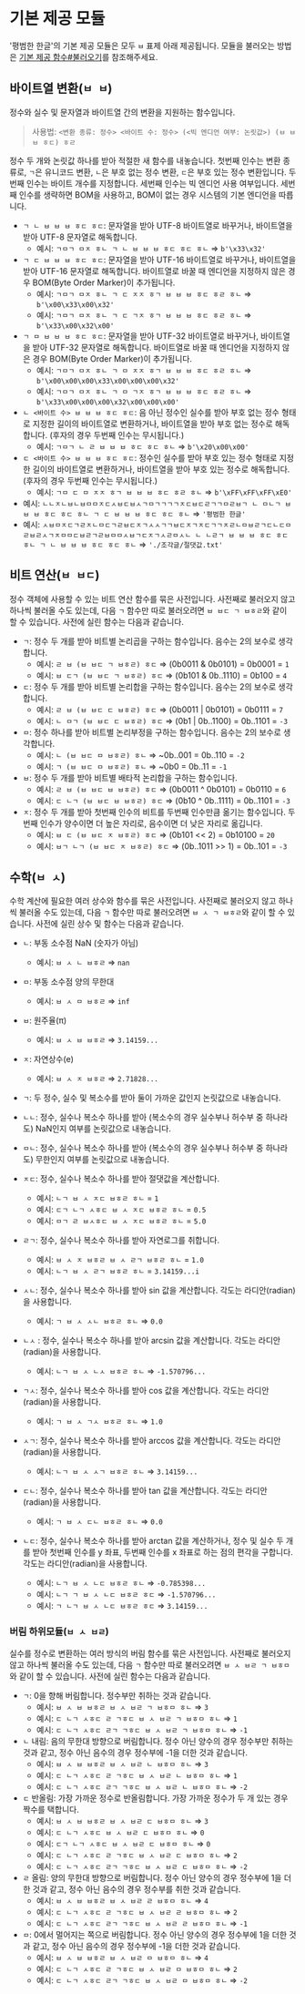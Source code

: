 # 기본 제공 모듈

'평범한 한글'의 기본 제공 모듈은 모두 `ㅂ` 표제 아래 제공됩니다. 모듈을 불러오는 방법은 [기본 제공 함수#불러오기](builtins.md#불러오기)를 참조해주세요.

## 바이트열 변환(`ㅂ ㅂ`)

정수와 실수 및 문자열과 바이트열 간의 변환을 지원하는 함수입니다.

> 사용법: `<변환 종류: 정수> <바이트 수: 정수> (<빅 엔디언 여부: 논릿값>) (ㅂ ㅂ ㅂ ㅎㄷ) ㅎㄹ`

정수 두 개와 논릿값 하나를 받아 적절한 새 함수를 내놓습니다. 첫번째 인수는 변환 종류로, `ㄱ`은 유니코드 변환, `ㄴ`은 부호 없는 정수 변환, `ㄷ`은 부호 있는 정수 변환입니다. 두번째 인수는 바이트 개수를 지정합니다. 세번째 인수는 빅 엔디언 사용 여부입니다. 세번째 인수를 생략하면 BOM을 사용하고, BOM이 없는 경우 시스템의 기본 엔디언을 따릅니다.

- `ㄱ ㄴ ㅂ ㅂ ㅂ ㅎㄷ ㅎㄷ`: 문자열을 받아 UTF-8 바이트열로 바꾸거나, 바이트열을 받아 UTF-8 문자열로 해독합니다.
  - 예시: `ㄱㅁㄱ ㅁㅈ ㅎㄴ ㄱ ㄴ ㅂ ㅂ ㅂ ㅎㄷ ㅎㄷ ㅎㄴ` ⇒ `b'\x33\x32'`
- `ㄱ ㄷ ㅂ ㅂ ㅂ ㅎㄷ ㅎㄷ`: 문자열을 받아 UTF-16 바이트열로 바꾸거나, 바이트열을 받아 UTF-16 문자열로 해독합니다. 바이트열로 바꿀 때 엔디언을 지정하지 않은 경우 BOM(Byte Order Marker)이 추가됩니다.
  - 예시: `ㄱㅁㄱ ㅁㅈ ㅎㄴ ㄱ ㄷ ㅈㅈ ㅎㄱ ㅂ ㅂ ㅂ ㅎㄷ ㅎㄹ ㅎㄴ` ⇒ `b'\x00\x33\x00\x32'`
  - 예시: `ㄱㅁㄱ ㅁㅈ ㅎㄴ ㄱ ㄷ ㄱㅈ ㅎㄱ ㅂ ㅂ ㅂ ㅎㄷ ㅎㄹ ㅎㄴ` ⇒ `b'\x33\x00\x32\x00'`
- `ㄱ ㅁ ㅂ ㅂ ㅂ ㅎㄷ ㅎㄷ`: 문자열을 받아 UTF-32 바이트열로 바꾸거나, 바이트열을 받아 UTF-32 문자열로 해독합니다. 바이트열로 바꿀 때 엔디언을 지정하지 않은 경우 BOM(Byte Order Marker)이 추가됩니다.
  - 예시: `ㄱㅁㄱ ㅁㅈ ㅎㄴ ㄱ ㅁ ㅈㅈ ㅎㄱ ㅂ ㅂ ㅂ ㅎㄷ ㅎㄹ ㅎㄴ` ⇒ `b'\x00\x00\x00\x33\x00\x00\x00\x32'`
  - 예시: `ㄱㅁㄱ ㅁㅈ ㅎㄴ ㄱ ㅁ ㄱㅈ ㅎㄱ ㅂ ㅂ ㅂ ㅎㄷ ㅎㄹ ㅎㄴ` ⇒ `b'\x33\x00\x00\x00\x32\x00\x00\x00'`
- `ㄴ <바이트 수> ㅂ ㅂ ㅂ ㅎㄷ ㅎㄷ`: 음 아닌 정수인 실수를 받아 부호 없는 정수 형태로 지정한 길이의 바이트열로 변환하거나, 바이트열을 받아 부호 없는 정수로 해독합니다. (후자의 경우 두번째 인수는 무시됩니다.)
  - 예시: `ㄱㅁㄱ ㄴ ㄹ ㅂ ㅂ ㅂ ㅎㄷ ㅎㄷ ㅎㄴ` ⇒ `b'\x20\x00\x00'`
- `ㄷ <바이트 수> ㅂ ㅂ ㅂ ㅎㄷ ㅎㄷ`: 정수인 실수를 받아 부호 있는 정수 형태로 지정한 길이의 바이트열로 변환하거나, 바이트열을 받아 부호 있는 정수로 해독합니다. (후자의 경우 두번째 인수는 무시됩니다.)
  - 예시: `ㄱㅁ ㄷ ㅁ ㅈㅈ ㅎㄱ ㅂ ㅂ ㅂ ㅎㄷ ㅎㄹ ㅎㄴ` ⇒ `b'\xFF\xFF\xFF\xE0'`
- 예시: `ㄴㄴㅈㄴㅂㄴㅂㅁㅁㅈㄷㅅㅂㄷㅂㅅㄱㅁㄱㄱㄱㄱㅈㄷㅂㄷㄹㄱㄱㅁㄹㅂㄱ ㄴ ㅁㄴㄱ ㅂ ㅂ ㅂ ㅎㄷ ㅎㄷ ㅎㄴ ㄱ ㄷ ㅂ ㅂ ㅂ ㅎㄷ ㅎㄷ ㅎㄴ` ⇒ `'평범한 한글'`
- 예시: `ㅅㅂㅁㅈㄷㄱㄹㅈㄴㅁㄷㄱㄹㅂㄷㅈㄱㅅㅅㄱㄱㅂㄷㅈㄱㅈㄷㄱㄱㅈㄹㄴㅁㅂㄹㄱㄷㄴㄷㅁㄹㅂㄹㅅㄱㅈㅁㅁㄷㅂㄹㄱㄹㅂㅁㅁㅅㅂㄱㄷㅈㄱㅅㄹㅁㅅㄴ ㄴ ㄴㄹㄱ ㅂ ㅂ ㅂ ㅎㄷ ㅎㄷ ㅎㄴ ㄱ ㄴ ㅂ ㅂ ㅂ ㅎㄷ ㅎㄷ ㅎㄴ` ⇒ `'./조각글/절댓값.txt'`

## 비트 연산(`ㅂ ㅂㄷ`)

정수 객체에 사용할 수 있는 비트 연산 함수를 묶은 사전입니다. 사전째로 불러오지 않고 하나씩 불러올 수도 있는데, 다음 `ㄱ` 함수만 따로 불러오려면 `ㅂ ㅂㄷ ㄱ ㅂㅎㄹ`와 같이 할 수 있습니다. 사전에 실린 함수는 다음과 같습니다.

- `ㄱ`: 정수 두 개를 받아 비트별 논리곱을 구하는 함수입니다. 음수는 2의 보수로 생각합니다.
  - 예시: `ㄹ ㅂ (ㅂ ㅂㄷ ㄱ ㅂㅎㄹ) ㅎㄷ` ⇒ (0b0011 & 0b0101) = 0b0001 = `1`
  - 예시: `ㅂ ㄷㄱ (ㅂ ㅂㄷ ㄱ ㅂㅎㄹ) ㅎㄷ` ⇒ (0b101 & 0b..1110) = 0b100 = `4`
- `ㄷ`: 정수 두 개를 받아 비트별 논리합을 구하는 함수입니다. 음수는 2의 보수로 생각합니다.
  - 예시: `ㄹ ㅂ (ㅂ ㅂㄷ ㄷ ㅂㅎㄹ) ㅎㄷ` ⇒ (0b0011 | 0b0101) = 0b0111 = `7`
  - 예시: `ㄴ ㅁㄱ (ㅂ ㅂㄷ ㄷ ㅂㅎㄹ) ㅎㄷ` ⇒ (0b1 | 0b..1100) = 0b..1101 = `-3`
- `ㅁ`: 정수 하나를 받아 비트별 논리부정을 구하는 함수입니다. 음수는 2의 보수로 생각합니다.
  - 예시: `ㄴ (ㅂ ㅂㄷ ㅁ ㅂㅎㄹ) ㅎㄴ` ⇒ ~0b..001 = 0b..110 = `-2`
  - 예시: `ㄱ (ㅂ ㅂㄷ ㅁ ㅂㅎㄹ) ㅎㄴ` ⇒ ~0b0 = 0b..11 = `-1`
- `ㅂ`: 정수 두 개를 받아 비트별 배타적 논리합을 구하는 함수입니다.
  - 예시: `ㄹ ㅂ (ㅂ ㅂㄷ ㅂ ㅂㅎㄹ) ㅎㄷ` ⇒ (0b0011 ^ 0b0101) = 0b0110 = `6`
  - 예시: `ㄷ ㄴㄱ (ㅂ ㅂㄷ ㅂ ㅂㅎㄹ) ㅎㄷ` ⇒ (0b10 ^ 0b..1111) = 0b..1101 = `-3`
- `ㅈ`: 정수 두 개를 받아 첫번째 인수의 비트를 두번째 인수만큼 옮기는 함수입니다. 두번째 인수가 양수이면 더 높은 자리로, 음수이면 더 낮은 자리로 옮깁니다.
  - 예시: `ㅂ ㄷ (ㅂ ㅂㄷ ㅈ ㅂㅎㄹ) ㅎㄷ` ⇒ (0b101 << 2) = 0b10100 = `20`
  - 예시: `ㅂㄱ ㄴㄱ (ㅂ ㅂㄷ ㅈ ㅂㅎㄹ) ㅎㄷ` ⇒ (0b..1011 >> 1) = 0b..101 = `-3`

## 수학(`ㅂ ㅅ`)

수학 계산에 필요한 여러 상수와 함수를 묶은 사전입니다. 사전째로 불러오지 않고 하나씩 불러올 수도 있는데, 다음 `ㄱ` 함수만 따로 불러오려면 `ㅂ ㅅ ㄱ ㅂㅎㄹ`와 같이 할 수 있습니다. 사전에 실린 상수 및 함수는 다음과 같습니다.

- `ㄴ`: 부동 소수점 NaN (숫자가 아님)
  - 예시: `ㅂ ㅅ ㄴ ㅂㅎㄹ` ⇒ `nan`
- `ㅁ`: 부동 소수점 양의 무한대
  - 예시: `ㅂ ㅅ ㅁ ㅂㅎㄹ` ⇒ `inf`
- `ㅂ`: 원주율(π)
  - 예시: `ㅂ ㅅ ㅂ ㅂㅎㄹ` ⇒ `3.14159...`
- `ㅈ`: 자연상수(e)

  - 예시: `ㅂ ㅅ ㅈ ㅂㅎㄹ` ⇒ `2.71828...`

- `ㄱ`: 두 정수, 실수 및 복소수를 받아 둘이 가까운 값인지 논릿값으로 내놓습니다.
- `ㄴㄴ`: 정수, 실수나 복소수 하나를 받아 (복소수의 경우 실수부나 허수부 중 하나라도) NaN인지 여부를 논릿값으로 내놓습니다.
- `ㅁㄴ`: 정수, 실수나 복소수 하나를 받아 (복소수의 경우 실수부나 허수부 중 하나라도) 무한인지 여부를 논릿값으로 내놓습니다.

- `ㅈㄷ`: 정수, 실수나 복소수 하나를 받아 절댓값을 계산합니다.
  - 예시: `ㄴㄱ ㅂ ㅅ ㅈㄷ ㅂㅎㄹ ㅎㄴ` = `1`
  - 예시: `ㄷㄱ ㄴㄱ ㅅㅎㄷ ㅂ ㅅ ㅈㄷ ㅂㅎㄹ ㅎㄴ` = `0.5`
  - 예시: `ㅁㄱ ㄹ ㅂㅅㅎㄷ ㅂ ㅅ ㅈㄷ ㅂㅎㄹ ㅎㄴ` = `5.0`
- `ㄹㄱ`: 정수, 실수나 복소수 하나를 받아 자연로그를 취합니다.
  - 예시: `ㅂ ㅅ ㅈ ㅂㅎㄹ ㅂ ㅅ ㄹㄱ ㅂㅎㄹ ㅎㄴ` = `1.0`
  - 예시: `ㄴㄱ ㅂ ㅅ ㄹㄱ ㅂㅎㄹ ㅎㄴ` = `3.14159...i`
- `ㅅㄴ`: 정수, 실수나 복소수 하나를 받아 sin 값을 계산합니다. 각도는 라디안(radian)을 사용합니다.
  - 예시: `ㄱ ㅂ ㅅ ㅅㄴ ㅂㅎㄹ ㅎㄴ` ⇒ `0.0`
- `ㄴㅅ` : 정수, 실수나 복소수 하나를 받아 arcsin 값을 계산합니다. 각도는 라디안(radian)을 사용합니다.
  - 예시: `ㄴㄱ ㅂ ㅅ ㄴㅅ ㅂㅎㄹ ㅎㄴ` ⇒ `-1.570796...`
- `ㄱㅅ`: 정수, 실수나 복소수 하나를 받아 cos 값을 계산합니다. 각도는 라디안(radian)을 사용합니다.
  - 예시: `ㄱ ㅂ ㅅ ㄱㅅ ㅂㅎㄹ ㅎㄴ` ⇒ `1.0`
- `ㅅㄱ`: 정수, 실수나 복소수 하나를 받아 arccos 값을 계산합니다. 각도는 라디안(radian)을 사용합니다.
  - 예시: `ㄴㄱ ㅂ ㅅ ㅅㄱ ㅂㅎㄹ ㅎㄴ` ⇒ `3.14159...`
- `ㄷㄴ`: 정수, 실수나 복소수 하나를 받아 tan 값을 계산합니다. 각도는 라디안(radian)을 사용합니다.
  - 예시: `ㄱ ㅂ ㅅ ㄷㄴ ㅂㅎㄹ ㅎㄴ` ⇒ `0.0`
- `ㄴㄷ`: 정수, 실수나 복소수 하나를 받아 arctan 값을 계산하거나, 정수 및 실수 두 개를 받아 첫번째 인수를 y 좌표, 두번째 인수를 x 좌표로 하는 점의 편각을 구합니다. 각도는 라디안(radian)을 사용합니다.
  - 예시: `ㄴㄱ ㅂ ㅅ ㄴㄷ ㅂㅎㄹ ㅎㄴ` ⇒ `-0.785398...`
  - 예시: `ㄴㄱ ㄱ ㅂ ㅅ ㄴㄷ ㅂㅎㄹ ㅎㄷ` ⇒ `-1.570796...`
  - 예시: `ㄱ ㄴㄱ ㅂ ㅅ ㄴㄷ ㅂㅎㄹ ㅎㄷ` ⇒ `3.14159...`

### 버림 하위모듈(`ㅂ ㅅ ㅂㄹ`)

실수를 정수로 변환하는 여러 방식의 버림 함수를 묶은 사전입니다. 사전째로 불러오지 않고 하나씩 불러올 수도 있는데, 다음 `ㄱ` 함수만 따로 불러오려면 `ㅂ ㅅ ㅂㄹ ㄱ ㅂㅎㅁ`와 같이 할 수 있습니다. 사전에 실린 함수는 다음과 같습니다.

- `ㄱ`: 0을 향해 버림합니다. 정수부만 취하는 것과 같습니다.
  - 예시: `ㅂ ㅅ ㅂ ㅂㅎㄹ ㅂ ㅅ ㅂㄹ ㄱ ㅂㅎㅁ ㅎㄴ` ⇒ `3`
  - 예시: `ㄷ ㄴㄱ ㅅㅎㄷ ㄹ ㄱㅎㄷ ㅂ ㅅ ㅂㄹ ㄱ ㅂㅎㅁ ㅎㄴ` ⇒ `1`
  - 예시: `ㄷ ㄴㄱ ㅅㅎㄷ ㄹㄱ ㄱㅎㄷ ㅂ ㅅ ㅂㄹ ㄱ ㅂㅎㅁ ㅎㄴ` ⇒ `-1`
- `ㄴ` 내림: 음의 무한대 방향으로 버림합니다. 정수 아닌 양수의 경우 정수부만 취하는 것과 같고, 정수 아닌 음수의 경우 정수부에 -1을 더한 것과 같습니다.
  - 예시: `ㅂ ㅅ ㅂ ㅂㅎㄹ ㅂ ㅅ ㅂㄹ ㄴ ㅂㅎㅁ ㅎㄴ` ⇒ `3`
  - 예시: `ㄷ ㄴㄱ ㅅㅎㄷ ㄹ ㄱㅎㄷ ㅂ ㅅ ㅂㄹ ㄴ ㅂㅎㅁ ㅎㄴ` ⇒ `1`
  - 예시: `ㄷ ㄴㄱ ㅅㅎㄷ ㄹㄱ ㄱㅎㄷ ㅂ ㅅ ㅂㄹ ㄴ ㅂㅎㅁ ㅎㄴ` ⇒ `-2`
- `ㄷ` 반올림: 가장 가까운 정수로 반올림합니다. 가장 가까운 정수가 두 개 있는 경우 짝수를 택합니다.
  - 예시: `ㅂ ㅅ ㅂ ㅂㅎㄹ ㅂ ㅅ ㅂㄹ ㄷ ㅂㅎㅁ ㅎㄴ` ⇒ `3`
  - 예시: `ㄷ ㄴㄱ ㅅㅎㄷ ㅂ ㅅ ㅂㄹ ㄷ ㅂㅎㅁ ㅎㄴ` ⇒ `0`
  - 예시: `ㄷㄱ ㄴㄱ ㅅㅎㄷ ㅂ ㅅ ㅂㄹ ㄷ ㅂㅎㅁ ㅎㄴ` ⇒ `0`
  - 예시: `ㄷ ㄴㄱ ㅅㅎㄷ ㄹ ㄱㅎㄷ ㅂ ㅅ ㅂㄹ ㄷ ㅂㅎㅁ ㅎㄴ` ⇒ `2`
  - 예시: `ㄷ ㄴㄱ ㅅㅎㄷ ㄹㄱ ㄱㅎㄷ ㅂ ㅅ ㅂㄹ ㄷ ㅂㅎㅁ ㅎㄴ` ⇒ `-2`
- `ㄹ` 올림: 양의 무한대 방향으로 버림합니다. 정수 아닌 양수의 경우 정수부에 1을 더한 것과 같고, 정수 아닌 음수의 경우 정수부를 취한 것과 같습니다.
  - 예시: `ㅂ ㅅ ㅂ ㅂㅎㄹ ㅂ ㅅ ㅂㄹ ㄹ ㅂㅎㅁ ㅎㄴ` ⇒ `4`
  - 예시: `ㄷ ㄴㄱ ㅅㅎㄷ ㄹ ㄱㅎㄷ ㅂ ㅅ ㅂㄹ ㄹ ㅂㅎㅁ ㅎㄴ` ⇒ `2`
  - 예시: `ㄷ ㄴㄱ ㅅㅎㄷ ㄹㄱ ㄱㅎㄷ ㅂ ㅅ ㅂㄹ ㄹ ㅂㅎㅁ ㅎㄴ` ⇒ `-1`
- `ㅁ`: 0에서 멀어지는 쪽으로 버림합니다. 정수 아닌 양수의 경우 정수부에 1을 더한 것과 같고, 정수 아닌 음수의 경우 정수부에 -1을 더한 것과 같습니다.
  - 예시: `ㅂ ㅅ ㅂ ㅂㅎㄹ ㅂ ㅅ ㅂㄹ ㅁ ㅂㅎㅁ ㅎㄴ` ⇒ `4`
  - 예시: `ㄷ ㄴㄱ ㅅㅎㄷ ㄹ ㄱㅎㄷ ㅂ ㅅ ㅂㄹ ㅁ ㅂㅎㅁ ㅎㄴ` ⇒ `2`
  - 예시: `ㄷ ㄴㄱ ㅅㅎㄷ ㄹㄱ ㄱㅎㄷ ㅂ ㅅ ㅂㄹ ㅁ ㅂㅎㅁ ㅎㄴ` ⇒ `-2`
